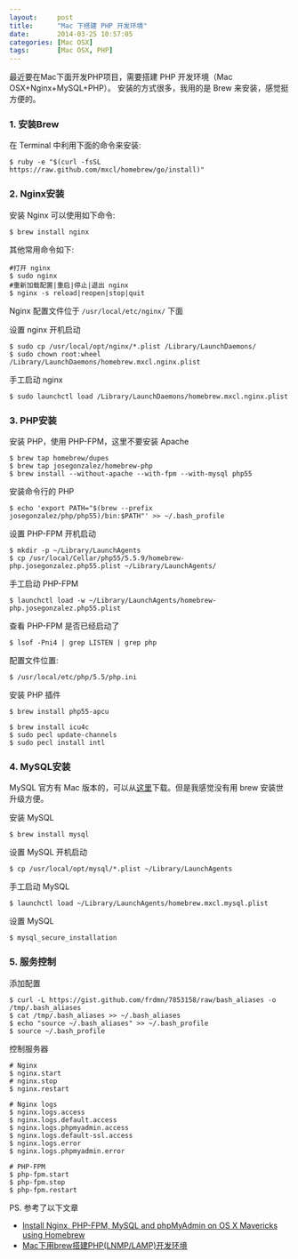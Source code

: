 ```yaml
---
layout:     post
title:      "Mac 下搭建 PHP 开发环境"
date:       2014-03-25 10:57:05
categories: [Mac OSX]
tags:       [Mac OSX, PHP]
---
```


最近要在Mac下面开发PHP项目，需要搭建 PHP 开发环境（Mac OSX+Nginx+MySQL+PHP）。
安装的方式很多，我用的是 Brew 来安装，感觉挺方便的。
<!--more-->

### 1. 安装Brew

在 Terminal 中利用下面的命令来安装:

```shell
$ ruby -e "$(curl -fsSL https://raw.github.com/mxcl/homebrew/go/install)"
```

### 2. Nginx安装

安装 Nginx 可以使用如下命令:

```shell
$ brew install nginx
```

其他常用命令如下:

```shell
#打开 nginx
$ sudo nginx
#重新加载配置|重启|停止|退出 nginx
$ nginx -s reload|reopen|stop|quit
```

Nginx 配置文件位于 `/usr/local/etc/nginx/` 下面

设置 nginx 开机启动

```shell
$ sudo cp /usr/local/opt/nginx/*.plist /Library/LaunchDaemons/
$ sudo chown root:wheel /Library/LaunchDaemons/homebrew.mxcl.nginx.plist
```

手工启动 nginx

```shell
$ sudo launchctl load /Library/LaunchDaemons/homebrew.mxcl.nginx.plist
```

### 3. PHP安装

安装 PHP，使用 PHP-FPM，这里不要安装 Apache

```shell
$ brew tap homebrew/dupes
$ brew tap josegonzalez/homebrew-php
$ brew install --without-apache --with-fpm --with-mysql php55
```

安装命令行的 PHP

```shell
$ echo 'export PATH="$(brew --prefix josegonzalez/php/php55)/bin:$PATH"' >> ~/.bash_profile
```

设置 PHP-FPM 开机启动

```shell
$ mkdir -p ~/Library/LaunchAgents
$ cp /usr/local/Cellar/php55/5.5.9/homebrew-php.josegonzalez.php55.plist ~/Library/LaunchAgents/
```

手工启动 PHP-FPM

```shell
$ launchctl load -w ~/Library/LaunchAgents/homebrew-php.josegonzalez.php55.plist 
```

查看 PHP-FPM 是否已经启动了

```shell
$ lsof -Pni4 | grep LISTEN | grep php
```

配置文件位置:

```shell
$ /usr/local/etc/php/5.5/php.ini
```

安装 PHP 插件

```shell
$ brew install php55-apcu
```

```shell
$ brew install icu4c
$ sudo pecl update-channels
$ sudo pecl install intl
```

### 4. MySQL安装

MySQL 官方有 Mac 版本的，可以从[这里](http://dev.mysql.com/downloads/mysql/)下载。但是我感觉没有用 brew 安装世升级方便。

安装 MySQL

```shell
$ brew install mysql
```

设置 MySQL 开机启动

```shell
$ cp /usr/local/opt/mysql/*.plist ~/Library/LaunchAgents
```

手工启动 MySQL

```shell
$ launchctl load ~/Library/LaunchAgents/homebrew.mxcl.mysql.plist
```

设置 MySQL

```shell
$ mysql_secure_installation
```

### 5. 服务控制

添加配置

```shell
$ curl -L https://gist.github.com/frdmn/7853158/raw/bash_aliases -o /tmp/.bash_aliases
$ cat /tmp/.bash_aliases >> ~/.bash_aliases
$ echo "source ~/.bash_aliases" >> ~/.bash_profile
$ source ~/.bash_profile
```

控制服务器

```shell
# Nginx
$ nginx.start
# nginx.stop
$ nginx.restart

# Nginx logs
$ nginx.logs.access
$ nginx.logs.default.access
$ nginx.logs.phpmyadmin.access
$ nginx.logs.default-ssl.access
$ nginx.logs.error
$ nginx.logs.phpmyadmin.error

# PHP-FPM
$ php-fpm.start
$ php-fpm.stop
$ php-fpm.restart
```

PS. 参考了以下文章

- [Install Nginx, PHP-FPM, MySQL and phpMyAdmin on OS X Mavericks using Homebrew](http://blog.frd.mn/install-nginx-php-fpm-mysql-and-phpmyadmin-on-os-x-mavericks-using-homebrew/)
- [Mac下用brew搭建PHP(LNMP/LAMP)开发环境](http://yansu.org/2013/12/11/lamp-in-mac.html)
